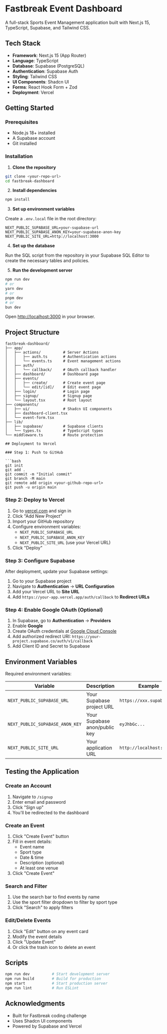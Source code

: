 # Fastbreak Event Dashboard

A full-stack Sports Event Management application built with Next.js 15, TypeScript, Supabase, and Tailwind CSS.

## Tech Stack
- **Framework**: Next.js 15 (App Router)
- **Language**: TypeScript
- **Database**: Supabase (PostgreSQL)
- **Authentication**: Supabase Auth
- **Styling**: Tailwind CSS
- **UI Components**: Shadcn UI
- **Forms**: React Hook Form + Zod
- **Deployment**: Vercel

## Getting Started

### Prerequisites
- Node.js 18+ installed
- A Supabase account
- Git installed

### Installation

1. **Clone the repository**

```bash
git clone <your-repo-url>
cd fastbreak-dashboard
```

2. **Install dependencies**

```bash
npm install
```

3. **Set up environment variables**

Create a `.env.local` file in the root directory:

```env
NEXT_PUBLIC_SUPABASE_URL=your-supabase-url
NEXT_PUBLIC_SUPABASE_ANON_KEY=your-supabase-anon-key
NEXT_PUBLIC_SITE_URL=http://localhost:3000
```

4. **Set up the database**

Run the SQL script from the repository in your Supabase SQL Editor to create the necessary tables and policies.

5. **Run the development server**

```bash
npm run dev
# or
yarn dev
# or
pnpm dev
# or
bun dev
```

Open [http://localhost:3000](http://localhost:3000) in your browser.

## Project Structure

```
fastbreak-dashboard/
├── app/
│   ├── actions/          # Server Actions
│   │   ├── auth.ts       # Authentication actions
│   │   └── events.ts     # Event management actions
│   ├── auth/
│   │   └── callback/     # OAuth callback handler
│   ├── dashboard/        # Dashboard page
│   ├── events/
│   │   ├── create/       # Create event page
│   │   └── edit/[id]/    # Edit event page
│   ├── login/            # Login page
│   ├── signup/           # Signup page
│   └── layout.tsx        # Root layout
├── components/
│   ├── ui/               # Shadcn UI components
│   ├── dashboard-client.tsx
│   └── event-form.tsx
├── lib/
│   ├── supabase/         # Supabase clients
│   └── types.ts          # TypeScript types
└── middleware.ts         # Route protection

## Deployment to Vercel

### Step 1: Push to GitHub

```bash
git init
git add .
git commit -m "Initial commit"
git branch -M main
git remote add origin <your-github-repo-url>
git push -u origin main
```

### Step 2: Deploy to Vercel

1. Go to [vercel.com](https://vercel.com) and sign in
2. Click "Add New Project"
3. Import your GitHub repository
4. Configure environment variables:
   - `NEXT_PUBLIC_SUPABASE_URL`
   - `NEXT_PUBLIC_SUPABASE_ANON_KEY`
   - `NEXT_PUBLIC_SITE_URL` (use your Vercel URL)
5. Click "Deploy"

### Step 3: Configure Supabase

After deployment, update your Supabase settings:

1. Go to your Supabase project
2. Navigate to **Authentication** → **URL Configuration**
3. Add your Vercel URL to **Site URL**
4. Add `https://your-app.vercel.app/auth/callback` to **Redirect URLs**

### Step 4: Enable Google OAuth (Optional)

1. In Supabase, go to **Authentication** → **Providers**
2. Enable **Google**
3. Create OAuth credentials at [Google Cloud Console](https://console.cloud.google.com)
4. Add authorized redirect URI: `https://your-project.supabase.co/auth/v1/callback`
5. Add Client ID and Secret to Supabase



## Environment Variables

Required environment variables:

| Variable | Description | Example |
|----------|-------------|---------|
| `NEXT_PUBLIC_SUPABASE_URL` | Your Supabase project URL | `https://xxx.supabase.co` |
| `NEXT_PUBLIC_SUPABASE_ANON_KEY` | Your Supabase anon/public key | `eyJhbGc...` |
| `NEXT_PUBLIC_SITE_URL` | Your application URL | `http://localhost:3000` |

## Testing the Application

### Create an Account

1. Navigate to `/signup`
2. Enter email and password
3. Click "Sign up"
4. You'll be redirected to the dashboard

### Create an Event

1. Click "Create Event" button
2. Fill in event details:
   - Event name
   - Sport type
   - Date & time
   - Description (optional)
   - At least one venue
3. Click "Create Event"

### Search and Filter

1. Use the search bar to find events by name
2. Use the sport filter dropdown to filter by sport type
3. Click "Search" to apply filters

### Edit/Delete Events

1. Click "Edit" button on any event card
2. Modify the event details
3. Click "Update Event"
4. Or click the trash icon to delete an event


## Scripts

```bash
npm run dev          # Start development server
npm run build        # Build for production
npm start            # Start production server
npm run lint         # Run ESLint
```

## Acknowledgments

- Built for Fastbreak coding challenge
- Uses Shadcn UI components
- Powered by Supabase and Vercel